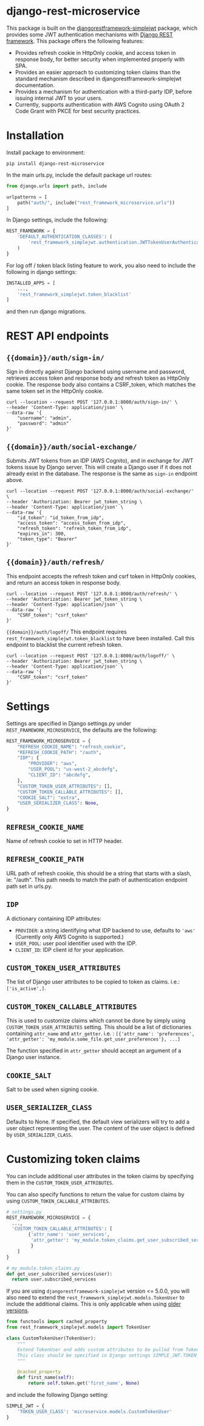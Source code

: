 # django-rest-microservice

This package is built on the 
[djangorestframework-simplejwt](https://github.com/jazzband/djangorestframework-simplejwt) package, which provides
some JWT authentication mechanisms with [Django REST framework](https://github.com/encode/django-rest-framework).
This package offers the following features:
- Provides refresh cookie in HttpOnly cookie, and access token in response body, for better security 
when implemented properly with SPA.
- Provides an easier approach to customizing token claims than the standard mechanism described in 
djangorestframework-simplejwt documentation.
- Provides a mechanism for authentication with a third-party IDP, before issuing internal JWT to your users.
- Currently, supports authentication with AWS Cognito using OAuth 2 Code Grant with PKCE for best security practices.

Installation
============
Install package to environment:
```commandline
pip install django-rest-microservice
```
In the main urls.py, include the default package url routes:
```python
from django.urls import path, include

urlpatterns = [
    path("auth/", include("rest_framework_microservice.urls"))
]
```

In Django settings, include the following:
```python
REST_FRAMEWORK = {
    'DEFAULT_AUTHENTICATION_CLASSES': (
        'rest_framework_simplejwt.authentication.JWTTokenUserAuthentication',
    )
}
```

For log off / token black listing feature to work, you also need to include the following in django settings:
```python
INSTALLED_APPS = [
    ...,
    'rest_framework_simplejwt.token_blacklist'
]
```
and then run django migrations.

REST API endpoints
==================

``{{domain}}/auth/sign-in/``
-------------------------
Sign in directly against Django backend using username and password, retrieves access token and response body and 
refresh token as HttpOnly cookie. The response body also contains a CSRF_token, which matches the same token set
in the HttpOnly cookie.
```commandline
curl --location --request POST '127.0.0.1:8000/auth/sign-in/' \
--header 'Content-Type: application/json' \
--data-raw '{
    "username": "admin",
    "password": "admin"
}'
```

``{{domain}}/auth/social-exchange/``
------------------------------------
Submits JWT tokens from an IDP (AWS Cognito), and in exchange for JWT tokens issue by Django server.
This will create a Django user if it does not already exist in the database. The response is the same as `sign-in`
endpoint above.
```commandline
curl --location --request POST '127.0.0.1:8000/auth/social-exchange/' \
--header 'Authorization: Bearer jwt_token_string \
--header 'Content-Type: application/json' \
--data-raw '{
    "id_token": "id_token_from_idp",
    "access_token": "access_token_from_idp",
    "refresh_token": "refresh_token_from_idp",
    "expires_in": 300,
    "token_type": "Bearer"
}'
```

``{{domain}}/auth/refresh/``
----------------------------
This endpoint accepts the refresh token and csrf token in HttpOnly cookies, and return an access token in response body.
```commandline
curl --location --request POST '127.0.0.1:8000/auth/refresh/' \
--header 'Authorization: Bearer jwt_token_string \
--header 'Content-Type: application/json' \
--data-raw '{
    "CSRF_token": "csrf_token"
}'
```

``{{domain}}/auth/logoff/``
This endpoint requires `rest_framework_simplejwt.token_blacklist` to have been installed.
Call this endpoint to blacklist the current refresh token.
```commandline
curl --location --request POST '127.0.0.1:8000/auth/logoff/' \
--header 'Authorization: Bearer jwt_token_string \
--header 'Content-Type: application/json' \
--data-raw '{
    "CSRF_token": "csrf_token"
}'
```

Settings
========
Settings are specified in Django settings.py under `REST_FRAMEWORK_MICROSERVICE`, the defaults are
the following:
```python
REST_FRAMEWORK_MICROSERVICE = {
    "REFRESH_COOKIE_NAME": "refresh_cookie",
    "REFRESH_COOKIE_PATH": "/auth",
    "IDP": {
        "PROVIDER": "aws",
        "USER_POOL": "us-west-2_abcdefg",
        "CLIENT_ID": "abcdefg",
    },
    "CUSTOM_TOKEN_USER_ATTRIBUTES": [],
    "CUSTOM_TOKEN_CALLABLE_ATTRIBUTES": [],
    "COOKIE_SALT": "extra",
    "USER_SERIALIZER_CLASS": None,
}
```

``REFRESH_COOKIE_NAME``
-----------------------
Name of refresh cookie to set in HTTP header.


``REFRESH_COOKIE_PATH``
-----------------------
URL path of refresh cookie, this should be a string that starts with a slash, ie: "/auth". This path 
needs to match the path of authentication endpoint path set in urls.py.


``IDP``
-----------------
A dictionary containing IDP attributes:
- ``PROVIDER``: a string identifying what IDP backend to use, defaults to `'aws'` 
(Currently only AWS Cognito is supported.)
- ``USER_POOL``: user pool identifier used with the IDP.
- ``CLIENT_ID``: IDP client id for your application.



``CUSTOM_TOKEN_USER_ATTRIBUTES``
--------------------------------

The list of Django user attributes to be copied to token as claims. i.e.: ``['is_active',]``.

``CUSTOM_TOKEN_CALLABLE_ATTRIBUTES``
------------------------------------

This is used to customize claims which cannot be done by simply using ``CUSTOM_TOKEN_USER_ATTRIBUTES`` setting.
This should be a list of dictionaries containing ``attr_name`` and ``attr_getter``.
i.e. : ``[{'attr_name': 'preferences', 'attr_getter': 'my_module.some_file.get_user_preferences'}, ...]``

The function specified in ``attr_getter`` should accept an argument of a Django user instance.

``COOKIE_SALT``
---------------
Salt to be used when signing cookie.

``USER_SERIALIZER_CLASS``
-------------------------
Defaults to None. If specified, the default view serializers will try to add a user object representing the user.
The content of the user object is defined by ``USER_SERIALIZER_CLASS``.

Customizing token claims
========================

You can include additional user attributes in the token claims by specifying them
in the ``CUSTOM_TOKEN_USER_ATTRIBUTES``.

You can also specify functions to return the value for custom claims by using
``CUSTOM_TOKEN_CALLABLE_ATTRIBUTES``.

```python
# settings.py
REST_FRAMEWORK_MICROSERVICE = {
  ...,
  'CUSTOM_TOKEN_CALLABLE_ATTRIBUTES': [
        {'attr_name': 'user_services',
         'attr_getter': 'my_module.token_claims.get_user_subscribed_services'
         }
    ]
}

# my_module.token_claims.py
def get_user_subscribed_services(user):
  return user.subscribed_services

```
If you are using `djangorestframework-simplejwt` version <= 5.0.0, you will also need to extend the 
`rest_framework_simplejwt.models.TokenUser` to include the additional claims. This is only applicable when using
[older versions](https://github.com/jazzband/djangorestframework-simplejwt/pull/528/).

```python
from functools import cached_property
from rest_framework_simplejwt.models import TokenUser

class CustomTokenUser(TokenUser):
    """
    Extend TokenUser and adds custom attributes to be pulled from TokenUser.
    This class should be specified in Django settings SIMPLE_JWT.TOKEN_USER_CLASS
    """

    @cached_property
    def first_name(self):
        return self.token.get('first_name', None)
```
and include the following Django setting:
```python
SIMPLE_JWT = {
    'TOKEN_USER_CLASS': 'microservice.models.CustomTokenUser'
}
```
